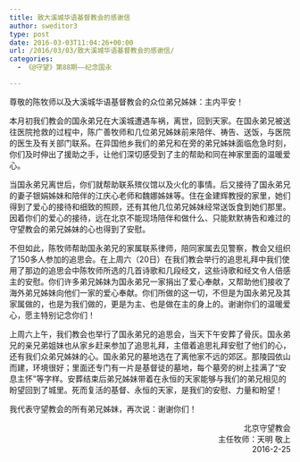 ```yaml
---
title: 致大溪城华语基督教会的感谢信
author: sweditor3
type: post
date: 2016-03-03T11:04:26+00:00
url: /2016/03/03/致大溪城华语基督教会的感谢信/
categories:
  - 《@守望》第88期——纪念国永

---
```

尊敬的陈牧师以及大溪城华语基督教会的众位弟兄姊妹：主内平安！ 

本月初我们教会的国永弟兄在大溪城遭遇车祸，离世，回到天家。在国永弟兄被送往医院抢救的过程中，陈广善牧师和几位弟兄姊妹前来陪伴、祷告、送饭，与医院的医生及有关部门联系。在异国他乡我们的弟兄和在旁的弟兄姊妹面临危急时刻，你们及时伸出了援助之手，让他们深切感受到了主的帮助和同在神家里面的温暖爱心。 

当国永弟兄离世后，你们就帮助联系殡仪馆以及火化的事情。后又接待了国永弟兄的妻子银娟姊妹和陪伴的江庆心老师和魏娜姊妹等。住在金建辉教授的家里，她们得到了爱心的接待和细致的照顾，还有其他几位弟兄姊妹经常送饭食到她们那里。因着你们的爱心的接待，远在北京不能现场陪伴和做什么、只能默默祷告和难过的守望教会的弟兄姊妹的心也得到了安慰。 

不但如此，陈牧师帮助国永弟兄的家属联系律师，陪同家属去见警察，教会又组织了150多人参加的追思会。在上周六（20日）在我们教会举行的追思礼拜中我们使用了那边的追思会中陈牧师所选的几首诗歌和几段经文，这些诗歌和经文令人倍感主的安慰。你们许多弟兄姊妹为国永弟兄一家捐出了爱心奉献，又帮助他们接收了海外弟兄姊妹向他们一家的爱心奉献。你们所做的这一切，不但是为国永弟兄及其家属做的，也是为我们做的，更是为主、也是做在主的身上的。谢谢你们的温暖爱心，愿主特别记念你们！ 

上周六上午，我们教会也举行了国永弟兄的追思会，当天下午安葬了骨灰。国永弟兄的亲兄弟姐妹也从家乡赶来参加了追思礼拜，主借着追思礼拜安慰了他们的心，还有我们众弟兄姊妹的心。国永弟兄的墓地选在了离他家不远的郊区。那陵园依山而建，环境很好；里面还专门有一片是基督徒的墓地，每个墓旁的树上挂满了&ldquo;安息主怀&rdquo;等字样。安葬结束后弟兄姊妹带着在永恒的天家能够与我们的弟兄相见的盼望回到了城里。死而复活的基督、永恒的天家，是我们的安慰、力量和盼望！ 

我代表守望教会的所有弟兄姊妹，再次说：谢谢你们！ 

<p dir="rtl" style="text-align: justify;">
  北京守望教会<br /> 主任牧师：天明 敬上<br /> 2016-2-25<br /> &nbsp;
</p>